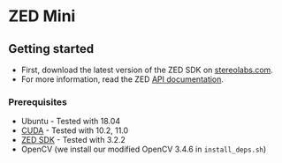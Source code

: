 # ZED Mini

## Getting started

- First, download the latest version of the ZED SDK on [stereolabs.com](https://www.stereolabs.com/docs/installation/linux/).
- For more information, read the ZED [API documentation](https://www.stereolabs.com/developers/documentation/API/).

### Prerequisites

- Ubuntu - Tested with 18.04
- [CUDA](https://developer.nvidia.com/cuda-toolkit-archive) - Tested with 10.2, 11.0
- [ZED SDK](https://www.stereolabs.com/docs/installation/linux/) - Tested with 3.2.2
- OpenCV (we install our modified OpenCV 3.4.6 in `install_deps.sh`)

